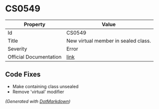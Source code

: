 # CS0549

| Property               | Value                                                             |
| ---------------------- | ----------------------------------------------------------------- |
| Id                     | CS0549                                                            |
| Title                  | New virtual member in sealed class\.                              |
| Severity               | Error                                                             |
| Official Documentation | [link](http://docs.microsoft.com/en-us/dotnet/csharp/misc/cs0549) |

## Code Fixes

* Make containing class unsealed
* Remove 'virtual' modifier


*\(Generated with [DotMarkdown](http://github.com/JosefPihrt/DotMarkdown)\)*